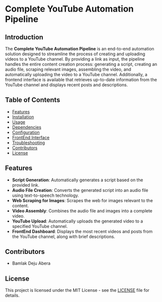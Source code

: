 # Complete YouTube Automation Pipeline

## Introduction

The **Complete YouTube Automation Pipeline** is an end-to-end automation solution designed to streamline the process of creating and uploading videos to a YouTube channel. By providing a link as input, the pipeline handles the entire content creation process: generating a script, creating an audio file, scraping relevant images, assembling the video, and automatically uploading the video to a YouTube channel. Additionally, a frontend interface is available that retrieves up-to-date information from the YouTube channel and displays recent posts and descriptions.

## Table of Contents

- [Features](#features)
- [Installation](#installation)
- [Usage](#usage)
- [Dependencies](#dependencies)
- [Configuration](#configuration)
- [FrontEnd Interface](#frontend-interface)
- [Troubleshooting](#troubleshooting)
- [Contributors](#contributors)
- [License](#license)

## Features

- **Script Generation**: Automatically generates a script based on the provided link.
- **Audio File Creation**: Converts the generated script into an audio file using text-to-speech technology.
- **Web Scraping for Images**: Scrapes the web for images relevant to the content.
- **Video Assembly**: Combines the audio file and images into a complete video.
- **YouTube Upload**: Automatically uploads the generated video to a specified YouTube channel.
- **FrontEnd Dashboard**: Displays the most recent videos and posts from the YouTube channel, along with brief descriptions.

## Contributors

- Bamlak Deju Abera

## License

This project is licensed under the MIT License - see the [LICENSE](LICENSE) file for details.
